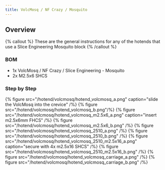 ```yaml
---
title: VolcMosq / NF Crazy / Mosquito
---
```


## Overview
{% callout %}
These are the general instructions for any of the hotends that use a Slice Engineering Mosquito block
{% /callout %}

### BOM

- 1x VolcMosq / NF Crazy / Slice Engineering - Mosquito
- 2x M2.5x6 SHCS

### Step by Step
{% figure src="/hotend/volcmosq/hotend_volcmosq_a.png" caption="slide the VolcMosq into the crevice" /%}
{% figure src="/hotend/volcmosq/hotend_volcmosq_b.png"/%}
{% figure src="/hotend/volcmosq/hotend_volcmosq_m2.5x6_a.png" caption="insert m2.5x6mm FHCS" /%}
{% figure src="/hotend/volcmosq/hotend_volcmosq_m2.5x6_b.png" /%}
{% figure src="/hotend/volcmosq/hotend_volcmosq_2510_a.png" /%}
{% figure src="/hotend/volcmosq/hotend_volcmosq_2510_b.png" /%}
{% figure src="/hotend/volcmosq/hotend_volcmosq_2510_m2.5x16_a.png" caption="secure with 4x m2.5x16 SHCS" /%}
{% figure src="/hotend/volcmosq/hotend_volcmosq_2510_m2.5x16_b.png" /%}
{% figure src="/hotend/volcmosq/hotend_volcmosq_carriage_a.png" /%}
{% figure src="/hotend/volcmosq/hotend_volcmosq_carriage_b.png" /%}

